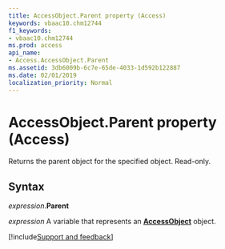```yaml
---
title: AccessObject.Parent property (Access)
keywords: vbaac10.chm12744
f1_keywords:
- vbaac10.chm12744
ms.prod: access
api_name:
- Access.AccessObject.Parent
ms.assetid: 3db6009b-6c7e-65de-4033-1d592b122887
ms.date: 02/01/2019
localization_priority: Normal
---
```



# AccessObject.Parent property (Access)

Returns the parent object for the specified object. Read-only.


## Syntax

_expression_.**Parent**

_expression_ A variable that represents an **[AccessObject](Access.AccessObject.md)** object.





[!include[Support and feedback](~/includes/feedback-boilerplate.md)]
